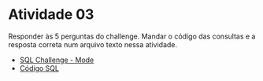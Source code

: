 <h1> Atividade 03 </h1>
<p>
    Responder às 5 perguntas do challenge. Mandar o código das consultas e a resposta correta num arquivo texto nessa atividade.
</p>
<ul>
    <li> <a href = "https://mode.com/sql-challenge/"> SQL Challenge - Mode </a> </li>
    <li> <a href = ""> Código SQL </a> </li>
</ul>